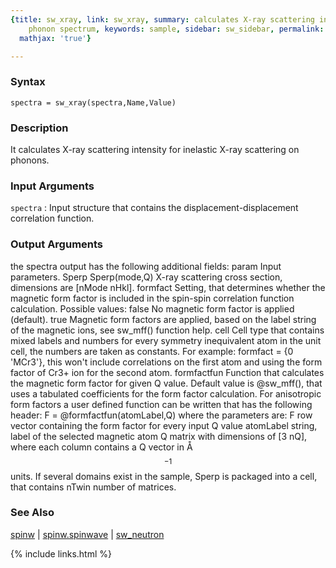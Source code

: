 ```yaml
---
{title: sw_xray, link: sw_xray, summary: calculates X-ray scattering intensity for
    phonon spectrum, keywords: sample, sidebar: sw_sidebar, permalink: sw_xray, folder: swfiles,
  mathjax: 'true'}

---
```


### Syntax

`spectra = sw_xray(spectra,Name,Value)`

### Description

It calculates X-ray scattering intensity for inelastic X-ray scattering
on phonons.
 

### Input Arguments

`spectra`
: Input structure that contains the displacement-displacement
  correlation function.

### Output Arguments

the spectra output has the following additional fields:
param     Input parameters.
Sperp     Sperp(mode,Q) X-ray scattering cross section, dimensions are
          [nMode nHkl].
formfact      Setting, that determines whether the magnetic form factor
              is included in the spin-spin correlation function
              calculation. Possible values:
                  false   No magnetic form factor is applied (default).
                  true    Magnetic form factors are applied, based on the
                          label string of the magnetic ions, see sw_mff()
                          function help.
                  cell    Cell type that contains mixed labels and
                          numbers for every symmetry inequivalent atom in
                          the unit cell, the numbers are taken as
                          constants.
              For example: formfact = {0 'MCr3'}, this won't include
              correlations on the first atom and using the form factor of
              Cr3+ ion for the second atom.
formfactfun   Function that calculates the magnetic form factor for given
              Q value. Default value is @sw_mff(), that uses a tabulated
              coefficients for the form factor calculation. For
              anisotropic form factors a user defined function can be
              written that has the following header:
                  F = @formfactfun(atomLabel,Q)
              where the parameters are:
                  F   row vector containing the form factor for every
                      input Q value
                  atomLabel string, label of the selected magnetic atom
                  Q   matrix with dimensions of [3 nQ], where each column
                      contains a Q vector in Å$$^{-1}$$ units.
If several domains exist in the sample, Sperp is packaged into a cell,
that contains nTwin number of matrices.

### See Also

[spinw](spinw) \| [spinw.spinwave](spinw_spinwave) \| [sw_neutron](sw_neutron)

{% include links.html %}
